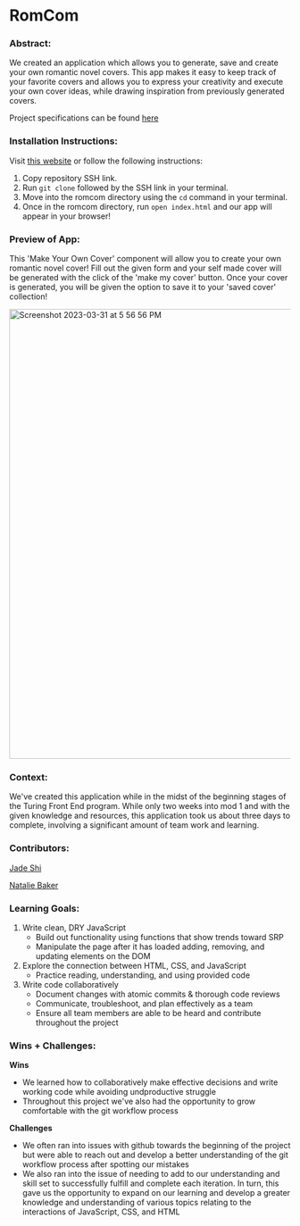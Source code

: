 
# RomCom 


### Abstract:
[//]: <> (Briefly describe what you built and its features. What problem is the app solving? How does this application solve that problem?)


We created an application which allows you to generate, save and create your own romantic novel covers. This app makes it easy to keep track of your favorite covers and allows you to express your creativity and execute your own cover ideas, while drawing inspiration from previously generated covers.

Project specifications can be found [here](https://frontend.turing.edu/projects/module-1/romcom-pair-v2.html)


### Installation Instructions:
[//]: <> (What steps does a person have to take to get your app cloned down and running?)



Visit [this website]( https://jade-zs.github.io/romcom/) or follow the following instructions:
1. Copy repository SSH link.
2. Run `git clone`  followed by the SSH link in your terminal.
3. Move into the romcom directory using the `cd` command in your terminal.
4. Once in the romcom directory, run `open index.html` and our app will appear in your browser!


### Preview of App:
[//]: <> (Provide ONE gif or screenshot of your application - choose the "coolest" piece of functionality to show off.)
 This 'Make Your Own Cover' component will allow you to create your own romantic novel cover! Fill out the given form and your self made cover will be generated with the click of the 'make my cover' button. Once your cover is generated, you will be given the option to save it to your 'saved cover' collection!


<img width="806" alt="Screenshot 2023-03-31 at 5 56 56 PM" src="https://user-images.githubusercontent.com/123802263/229240368-4797b80d-b793-4a61-b714-eb88884bc1b7.png">


### Context:
[//]: <> (Give some context for the project here. How long did you have to work on it? How far into the Turing program are you?)
We've created this application while in the midst of the beginning stages of the Turing Front End program. While only two weeks into mod 1 and with the given knowledge and resources, this application took us about three days to complete, involving a significant amount of team work and learning.


### Contributors:
[//]: <> (Who worked on this application? Link to their GitHubs.)
[Jade Shi](https://github.com/Jade-ZS)


[Natalie Baker](https://github.com/Nathelene)


### Learning Goals:
[//]: <> (What were the learning goals of this project? What tech did you work with?)
1. Write clean, DRY JavaScript
   - Build out functionality using functions that show trends toward SRP
   - Manipulate the page after it has loaded adding, removing, and updating elements on the DOM
2. Explore the connection between HTML, CSS, and JavaScript
   - Practice reading, understanding, and using provided code
3. Write code collaboratively
   - Document changes with atomic commits & thorough code reviews
   - Communicate, troubleshoot, and plan effectively as a team
   - Ensure all team members are able to be heard and contribute throughout the project
### Wins + Challenges:
[//]: <> (What are 2-3 wins you have from this project? What were some challenges you faced - and how did you get over them?)




**Wins**


- We learned how to collaboratively
   make effective decisions and write working code while avoiding undproductive struggle
- Throughout this project we've also had the opportunity to grow comfortable with the git workflow process 


**Challenges**


- We often ran into issues with github towards the beginning of the project but were able to reach out and develop a better understanding of the git workflow process after spotting our mistakes
- We also ran into the issue of needing to add to our understanding and skill set to successfully fulfill and complete each iteration. In turn, this gave us the opportunity to expand on our learning and develop a greater knowledge and understanding of various topics relating to the interactions of JavaScript, CSS, and HTML


